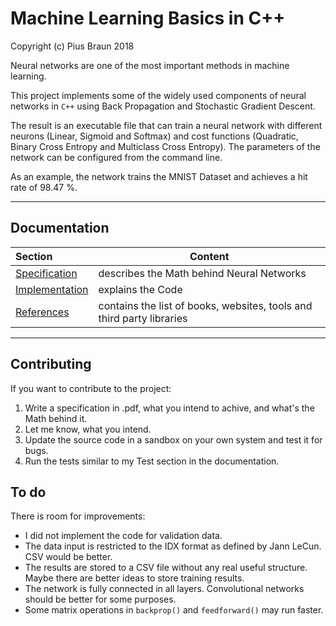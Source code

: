 # Machine Learning Basics in C++

Copyright (c) Pius Braun 2018

Neural networks are one of the most important methods in machine learning.

This project implements some of the widely used components of neural networks in `C++` using Back Propagation and Stochastic Gradient Descent. 

The result is an executable file that can train a neural network with different neurons (Linear, Sigmoid and Softmax) and cost functions (Quadratic, Binary Cross Entropy and Multiclass Cross Entropy). The parameters of the network can be configured from the command line.

As an example, the network trains the MNIST Dataset and achieves a hit rate of 98.47 %.

-----



## Documentation

| Section                                   | Content                                                      |
| :---------------------------------------- | ------------------------------------------------------------ |
| [Specification](docs/Specification.pdf)   | describes the Math behind Neural Networks                    |
| [Implementation](docs/Implementation.pdf) | explains the Code                                            |
| [References](docs/References.pdf)         | contains the list of books, websites, tools and third party libraries |

-----



## Contributing

If you want to contribute to the project:

1. Write a specification in .pdf, what you intend to achive, and what's the Math behind it.
2. Let me know, what you intend.
3. Update the source code in a sandbox on your own system and test it for bugs.
4. Run the tests similar to my Test section in the documentation.



## To do

There is room for improvements:

- I did not implement the code for validation data.
- The data input is restricted to the IDX format as defined by Jann LeCun. CSV would be better.
- The results are stored to a CSV file without any real useful structure. Maybe there are better ideas to store training results.
- The network is fully connected in all layers. Convolutional networks should be better for some purposes.
- Some matrix operations in `backprop()` and `feedforward()` may run faster.





